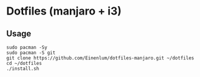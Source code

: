 # Dotfiles (manjaro + i3)

## Usage

```
sudo pacman -Sy
sudo pacman -S git
git clone https://github.com/Einenlum/dotfiles-manjaro.git ~/dotfiles
cd ~/dotfiles
./install.sh
```
